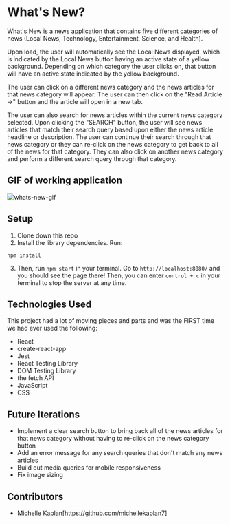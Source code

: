 # What's New?

What's New is a news application that contains five different categories of news (Local News, Technology, Entertainment, Science, and Health).

Upon load, the user will automatically see the Local News displayed, which is indicated by the Local News button having an active state of a yellow background. Depending on which category the user clicks on, that button will have an active state indicated by the yellow background.

The user can click on a different news category and the news articles for that news category will appear. The user can then click on the "Read Article →" button and the article will open in a new tab.

The user can also search for news articles within the current news category selected. Upon clicking the "SEARCH" button, the user will see news articles that match their search query based upon either the news article headline or description. The user can continue their search through that news category or they can re-click on the news category to get back to all of the news for that category. They can also click on another news category and perform a different search query through that category.


## GIF of working application
![whats-new-gif](https://media.giphy.com/media/RJOq5bcT5M65uYdNnY/giphy.gif)

## Setup

1. Clone down this repo
2. Install the library dependencies. Run: 
```
npm install
```
3. Then, run `npm start` in your terminal. Go to `http://localhost:8080/` and you should see the page there! Then, you can enter `control + c` in your terminal to stop the server at any time.

## Technologies Used
This project had a lot of moving pieces and parts and was the FIRST time we had ever used the following:
- React
- create-react-app
- Jest
- React Testing Library
- DOM Testing Library
- the fetch API
- JavaScript
- CSS

## Future Iterations
- Implement a clear search button to bring back all of the news articles for that news category without having to re-click on the news category button
- Add an error message for any search queries that don't match any news articles
- Build out media queries for mobile responsiveness
- Fix image sizing

## Contributors
- Michelle Kaplan[https://github.com/michellekaplan7]
